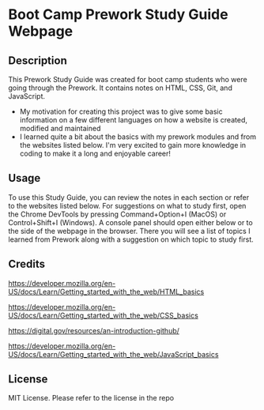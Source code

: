 # Boot Camp Prework Study Guide Webpage

## Description

This Prework Study Guide was created for boot camp students who were going through the Prework. It contains notes on HTML, CSS, Git, and JavaScript.

- My motivation for creating this project was to give some basic information on a few different languages on how a website is created, modified and maintained
- I learned quite a bit about the basics with my prework modules and from the websites listed below. I'm very excited to gain more knowledge in coding to make it a long and enjoyable career! 

## Usage

To use this Study Guide, you can review the notes in each section or refer to the websites listed below. For suggestions on what to study first, open the Chrome DevTools by pressing Command+Option+I (MacOS) or Control+Shift+I (Windows). A console panel should open either below or to the side of the webpage in the browser. There you will see a list of topics I learned from Prework along with a suggestion on which topic to study first.

## Credits

https://developer.mozilla.org/en-US/docs/Learn/Getting_started_with_the_web/HTML_basics

https://developer.mozilla.org/en-US/docs/Learn/Getting_started_with_the_web/CSS_basics

https://digital.gov/resources/an-introduction-github/

https://developer.mozilla.org/en-US/docs/Learn/Getting_started_with_the_web/JavaScript_basics

## License

MIT License. Please refer to the license in the repo
